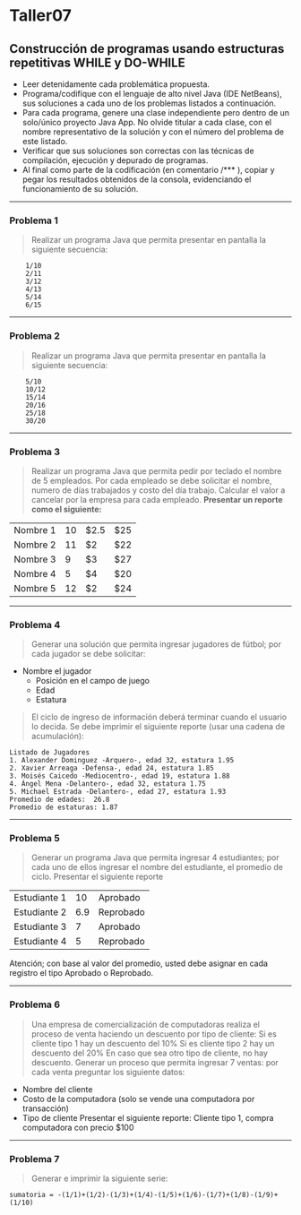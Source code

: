 # Taller07

## Construcción de programas usando estructuras repetitivas WHILE y DO-WHILE

* Leer detenidamente cada problemática propuesta.
* Programa/codifíque con el lenguaje de alto nivel Java (IDE NetBeans), sus soluciones a cada uno de los problemas listados a continuación. 
* Para cada programa, genere una clase independiente pero dentro de un solo/único proyecto Java App. No olvide titular a cada clase, con el nombre representativo de la solución y con el número del problema de este listado. 
* Verificar que sus soluciones son correctas con las técnicas de compilación, ejecución y depurado de programas.
* Al final como parte de la codificación (en comentario /*** ), copiar y pegar los resultados obtenidos de la consola, evidenciando el funcionamiento de su solución. 


***

### Problema 1
> Realizar un programa Java que permita presentar en pantalla la siguiente secuencia:

```
	1/10
	2/11
	3/12
	4/13
	5/14
	6/15
```

---

### Problema 2
> Realizar un programa Java que permita presentar en pantalla la siguiente secuencia:

```
	5/10
	10/12
	15/14
	20/16
	25/18
	30/20
```

---

### Problema 3
> Realizar un programa Java que permita pedir por teclado el nombre de 5 empleados. Por cada empleado se debe solicitar el nombre, numero de días trabajados y costo del día trabajo. Calcular el valor a cancelar por la empresa para cada empleado. **Presentar un reporte como el siguiente:**

|  | | | |
| --- | --- | ----- | --- |
| Nombre 1 | 10 |   $2.5 | $25 |
| Nombre 2 | 11 |   $2 | $22 |
| Nombre 3 |  9  |  $3  | $27 |
| Nombre 4 |  5  |   $4 | $20 |
| Nombre 5 | 12 |   $2 | $24 |

---

### Problema 4
> Generar una solución que permita ingresar jugadores de fútbol; por cada jugador se debe solicitar:

  -	Nombre el jugador
	- 	Posición en el campo de juego
	- 	Edad
	- 	Estatura

> El ciclo de ingreso de información deberá terminar cuando el usuario lo decida. Se debe imprimir el siguiente reporte (usar una cadena de acumulación):

```
Listado de Jugadores
1. Alexander Dominguez -Arquero-, edad 32, estatura 1.95
2. Xavier Arreaga -Defensa-, edad 24, estatura 1.85
3. Moisés Caicedo -Mediocentro-, edad 19, estatura 1.88
4. Ángel Mena -Delantero-, edad 32, estatura 1.75
5. Michael Estrada -Delantero-, edad 27, estatura 1.93
Promedio de edades:  26.8
Promedio de estaturas: 1.87
```

---

### Problema 5
> Generar un programa Java que permita ingresar 4 estudiantes; por cada uno de ellos ingresar el nombre del estudiante, el promedio de ciclo. Presentar el siguiente reporte

|  | | |
| --- | --- | ----- |
| Estudiante 1 | 10 |   Aprobado |
| Estudiante 2 | 6.9 |   Reprobado |
| Estudiante 3 | 7 |   Aprobado |
| Estudiante 4 | 5 |   Reprobado |

Atención; con base al valor del promedio, usted debe asignar en cada registro el tipo Aprobado o Reprobado.

---

### Problema 6
> Una empresa de comercialización de computadoras realiza el proceso de venta haciendo un descuento por tipo de cliente:
Si es cliente tipo 1 hay un descuento del 10%
Si es cliente tipo 2 hay un descuento del 20%
En caso que sea otro tipo de cliente, no hay descuento.
Generar un proceso que permita ingresar 7 ventas: por cada venta preguntar los siguiente datos:
- Nombre del cliente
- Costo de la computadora (solo se vende una computadora por transacción)
- Tipo de cliente
Presentar el siguiente reporte:
Cliente tipo 1, compra computadora con precio $100

---

### Problema 7
> Generar  e imprimir la siguiente serie:
```
sumatoria = -(1/1)+(1/2)-(1/3)+(1/4)-(1/5)+(1/6)-(1/7)+(1/8)-(1/9)+(1/10)
```
